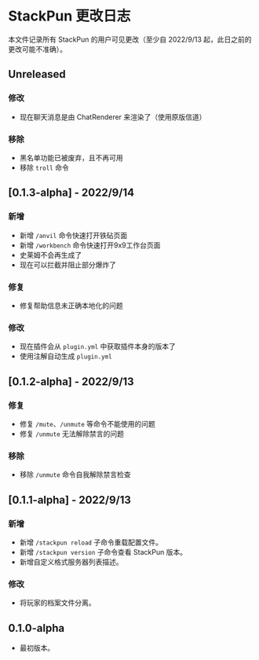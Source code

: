 # StackPun 更改日志

本文件记录所有 StackPun 的用户可见更改（至少自 2022/9/13 起，此日之前的更改可能不准确）。

## Unreleased

### 修改

* 现在聊天消息是由 ChatRenderer 来渲染了（使用原版信道）

### 移除

* 黑名单功能已被废弃，且不再可用
* 移除 `troll` 命令

## [0.1.3-alpha] - 2022/9/14

### 新增

* 新增 `/anvil` 命令快速打开铁砧页面
* 新增 `/workbench` 命令快速打开9x9工作台页面
* 史莱姆不会再生成了
* 现在可以拦截并阻止部分爆炸了

### 修复

* 修复帮助信息未正确本地化的问题

### 修改

* 现在插件会从 `plugin.yml` 中获取插件本身的版本了
* 使用注解自动生成 `plugin.yml`

## [0.1.2-alpha] - 2022/9/13

### 修复

* 修复 `/mute`、`/unmute` 等命令不能使用的问题
* 修复 `/unmute` 无法解除禁言的问题

### 移除

* 移除 `/unmute` 命令自我解除禁言检查

## [0.1.1-alpha] - 2022/9/13

### 新增

* 新增 `/stackpun reload` 子命令重载配置文件。
* 新增 `/stackpun version` 子命令查看 StackPun 版本。
* 新增自定义格式服务器列表描述。

### 修改

* 将玩家的档案文件分离。

## 0.1.0-alpha

* 最初版本。